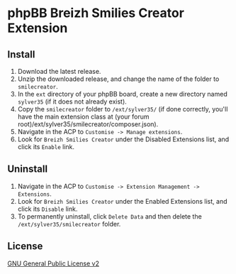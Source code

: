 # phpBB Breizh Smilies Creator Extension

## Install

1. Download the latest release.
2. Unzip the downloaded release, and change the name of the folder to `smilecreator`.
3. In the `ext` directory of your phpBB board, create a new directory named `sylver35` (if it does not already exist).
4. Copy the `smilecreator` folder to `/ext/sylver35/` (if done correctly, you'll have the main extension class at (your forum root)/ext/sylver35/smilecreator/composer.json).
5. Navigate in the ACP to `Customise -> Manage extensions`.
6. Look for `Breizh Smilies Creator` under the Disabled Extensions list, and click its `Enable` link.

## Uninstall

1. Navigate in the ACP to `Customise -> Extension Management -> Extensions`.
2. Look for `Breizh Smilies Creator` under the Enabled Extensions list, and click its `Disable` link.
3. To permanently uninstall, click `Delete Data` and then delete the `/ext/sylver35/smilecreator` folder.

## License

[GNU General Public License v2](http://opensource.org/licenses/GPL-2.0)
